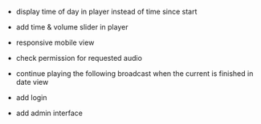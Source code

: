 * display time of day in player instead of time since start
* add time & volume slider in player
* responsive mobile view
* check permission for requested audio
* continue playing the following broadcast when the current is finished in date view

* add login
* add admin interface
